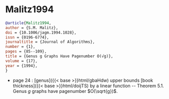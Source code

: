 # Malitz1994

```bibtex
@article{Malitz1994,
author = {S.M. Malitz},
doi = {10.1006/jagm.1994.1028},
issn = {0196-6774},
journaltitle = {Journal of Algorithms},
number = {1},
pages = {85--109},
title = {Genus g Graphs Have Pagenumber O(√g)},
volume = {17},
year = {1994},
}
```
* page 24 : [genus]({{< base >}}html/gbaHdw) upper bounds [book thickness]({{< base >}}html/doijTS) by a linear function -- Theorem 5.1. Genus $g$ graphs have pagenumber $O(\sqrt{g})$.